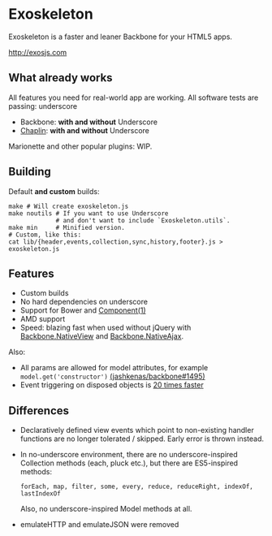 # Exoskeleton

Exoskeleton is a faster and leaner Backbone for your HTML5 apps.

http://exosjs.com

## What already works
All features you need for real-world app are working.
All software tests are passing: underscore

* Backbone: **with and without** Underscore
* [Chaplin](http://chaplinjs.org): **with and without** Underscore

Marionette and other popular plugins: WIP.

## Building

Default **and custom** builds:

    make # Will create exoskeleton.js
    make noutils # If you want to use Underscore
                 # and don't want to include `Exoskeleton.utils`.
    make min     # Minified version.
    # Custom, like this:
    cat lib/{header,events,collection,sync,history,footer}.js > exoskeleton.js

## Features

* Custom builds
* No hard dependencies on underscore
* Support for Bower and [Component(1)](https://github.com/component/component)
* AMD support
* Speed: blazing fast when used without jQuery with
  [Backbone.NativeView](https://github.com/akre54/Backbone.NativeView) and
  [Backbone.NativeAjax](https://github.com/akre54/Backbone.NativeAjax).

Also:

* All params are allowed for model attributes, for example `model.get('constructor')` [(jashkenas/backbone#1495)](https://github.com/jashkenas/backbone/issues/1495)
* Event triggering on disposed objects is [20 times faster](http://jsperf.com/exoskeleton-events-vs-backbone-events)

## Differences

* Declaratively defined view events which point to
  non-existing handler functions are no longer tolerated / skipped.
  Early error is thrown instead.
* In no-underscore environment, there are no underscore-inspired
  Collection methods (each, pluck etc.), but there are ES5-inspired methods:

  `forEach, map, filter, some, every, reduce, reduceRight, indexOf, lastIndexOf`

  Also, no underscore-inspired Model methods at all.

* emulateHTTP and emulateJSON were removed
